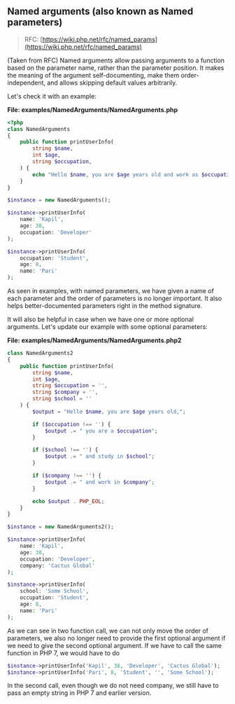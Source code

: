 ## Named arguments (also known as Named parameters)

> RFC: [https://wiki.php.net/rfc/named_params](https://wiki.php.net/rfc/named_params)

(Taken from RFC) Named arguments allow passing arguments to a function based on the parameter name, rather than the parameter position. It makes the meaning of the argument self-documenting, make them order-independent, and allows skipping default values arbitrarily.

Let's check it with an example:

**File: examples/NamedArguments/NamedArguments.php**

```php
<?php
class NamedArguments
{
    public function printUserInfo(
        string $name,
        int $age,
        string $occupation,
    ) {
        echo "Hello $name, you are $age years old and work as $occupation." . PHP_EOL;
    }
}

$instance = new NamedArguments();

$instance->printUserInfo(
    name: 'Kapil',
    age: 38,
    occupation: 'Developer'
);

$instance->printUserInfo(
    occupation: 'Student',
    age: 8,
    name: 'Pari'
);
```

As seen in examples, with named parameters, we have given a name of each parameter and the order of parameters is no longer important. It also helps better-documented parameters right in the method signature.

It will also be helpful in case when we have one or more optional arguments. Let's update our example with some optional parameters:

**File: examples/NamedArguments/NamedArguments.php2**

```php
class NamedArguments2
{
    public function printUserInfo(
        string $name,
        int $age,
        string $occupation = '',
        string $company = '',
        string $school = ''
    ) {
        $output = "Hello $name, you are $age years old,";

        if ($occupation !== '') {
            $output .= " you are a $occupation";
        }

        if ($school !== '') {
            $output .= " and study in $school";
        }

        if ($company !== '') {
            $output .= " and work in $company";
        }

        echo $output . PHP_EOL;
    }
}

$instance = new NamedArguments2();

$instance->printUserInfo(
    name: 'Kapil',
    age: 38,
    occupation: 'Developer',
    company: 'Cactus Global'
);

$instance->printUserInfo(
    school: 'Some School',
    occupation: 'Student',
    age: 8,
    name: 'Pari'
);
```

As we can see in two function call, we can not only move the order of parameters, we also no longer need to provide the first optional argument if we need to give the second optional argument. If we have to call the same function in PHP 7, we would have to do

```php
$instance->printUserInfo('Kapil', 38, 'Developer', 'Cactus Global');
$instance->printUserInfo('Pari', 8, 'Student', '', 'Some School');
```

In the second call, even though we do not need company, we still have to pass an empty string in PHP 7 and earlier version.
